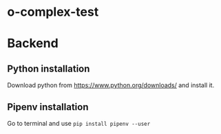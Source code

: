 # o-complex-test

# Backend

## Python installation
Download python from https://www.python.org/downloads/ and install it.

## Pipenv installation
Go to terminal and use `pip install pipenv --user`

## 
